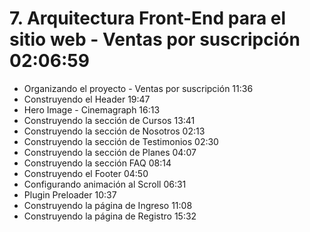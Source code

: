 # 7. Arquitectura Front-End para el sitio web - Ventas por suscripción 02:06:59

*  Organizando el proyecto - Ventas por suscripción 11:36
* Construyendo el Header 19:47
* Hero Image - Cinemagraph 16:13
* Construyendo la sección de Cursos 13:41
* Construyendo la sección de Nosotros 02:13
* Construyendo la sección de Testimonios 02:30
* Construyendo la sección de Planes 04:07
* Construyendo la sección FAQ 08:14
* Construyendo el Footer 04:50
* Configurando animación al Scroll 06:31
* Plugin Preloader 10:37
* Construyendo la página de Ingreso 11:08
* Construyendo la página de Registro 15:32
